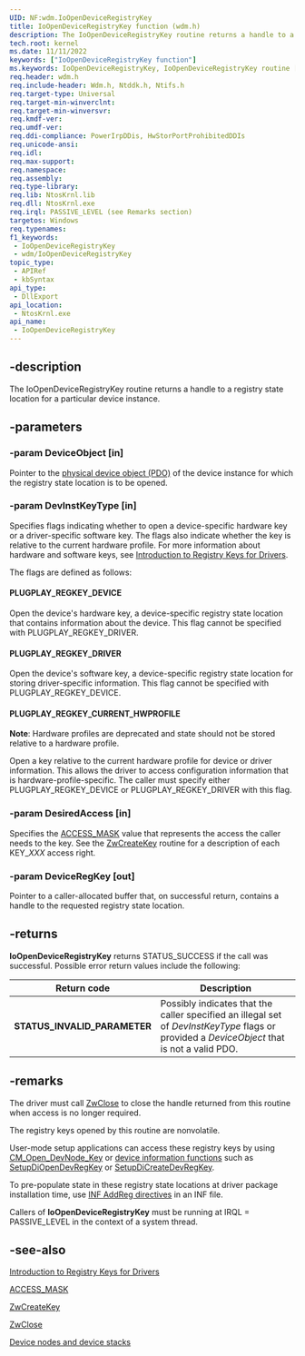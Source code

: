 ```yaml
---
UID: NF:wdm.IoOpenDeviceRegistryKey
title: IoOpenDeviceRegistryKey function (wdm.h)
description: The IoOpenDeviceRegistryKey routine returns a handle to a registry state location for a particular device instance.
tech.root: kernel
ms.date: 11/11/2022
keywords: ["IoOpenDeviceRegistryKey function"]
ms.keywords: IoOpenDeviceRegistryKey, IoOpenDeviceRegistryKey routine [Kernel-Mode Driver Architecture], k104_7b6ab819-56e3-4d4a-956a-51e4a83300f0.xml, kernel.ioopendeviceregistrykey, wdm/IoOpenDeviceRegistryKey
req.header: wdm.h
req.include-header: Wdm.h, Ntddk.h, Ntifs.h
req.target-type: Universal
req.target-min-winverclnt:
req.target-min-winversvr: 
req.kmdf-ver: 
req.umdf-ver: 
req.ddi-compliance: PowerIrpDDis, HwStorPortProhibitedDDIs
req.unicode-ansi: 
req.idl: 
req.max-support: 
req.namespace: 
req.assembly: 
req.type-library: 
req.lib: NtosKrnl.lib
req.dll: NtosKrnl.exe
req.irql: PASSIVE_LEVEL (see Remarks section)
targetos: Windows
req.typenames: 
f1_keywords:
 - IoOpenDeviceRegistryKey
 - wdm/IoOpenDeviceRegistryKey
topic_type:
 - APIRef
 - kbSyntax
api_type:
 - DllExport
api_location:
 - NtosKrnl.exe
api_name:
 - IoOpenDeviceRegistryKey
---
```


## -description

The IoOpenDeviceRegistryKey routine returns a handle to a registry state location for a particular device instance.

## -parameters

### -param DeviceObject [in]

Pointer to the [physical device object (PDO)](/windows-hardware/drivers/kernel/when-are-wdm-device-objects-created-) of the device instance for which the registry state location is to be opened.

### -param DevInstKeyType [in]

Specifies flags indicating whether to open a device-specific hardware key or a driver-specific software key. The flags also indicate whether the key is relative to the current hardware profile. For more information about hardware and software keys, see  [Introduction to Registry Keys for Drivers](/windows-hardware/drivers/wdf/introduction-to-registry-keys-for-drivers).

The flags are defined as follows:

#### PLUGPLAY_REGKEY_DEVICE

Open the device's hardware key, a device-specific registry state location that contains information about the device. This flag cannot be specified with PLUGPLAY_REGKEY_DRIVER.

#### PLUGPLAY_REGKEY_DRIVER

Open the device's software key, a device-specific registry state location for storing driver-specific information. This flag cannot be specified with PLUGPLAY_REGKEY_DEVICE.

#### PLUGPLAY_REGKEY_CURRENT_HWPROFILE

**Note**: Hardware profiles are deprecated and state should not be stored relative to a hardware profile.

Open a key relative to the current hardware profile for device or driver information. This allows the driver to access configuration information that is hardware-profile-specific. The caller must specify either PLUGPLAY_REGKEY_DEVICE or PLUGPLAY_REGKEY_DRIVER with this flag.

### -param DesiredAccess [in]

Specifies the [ACCESS_MASK](/windows-hardware/drivers/kernel/access-mask) value that represents the access the caller needs to the key. See the [ZwCreateKey](./nf-wdm-zwcreatekey.md) routine for a description of each KEY_*XXX* access right.

### -param DeviceRegKey [out]

Pointer to a caller-allocated buffer that, on successful return, contains a handle to the requested registry state location.

## -returns

**IoOpenDeviceRegistryKey** returns STATUS_SUCCESS if the call was successful. Possible error return values include the following:

| Return code | Description |
|---|---|
| **STATUS_INVALID_PARAMETER** | Possibly indicates that the caller specified an illegal set of *DevInstKeyType* flags or provided a *DeviceObject* that is not a valid PDO. |

## -remarks

The driver must call [ZwClose](./nf-wdm-zwclose.md) to close the handle returned from this routine when access is no longer required.

The registry keys opened by this routine are nonvolatile.

User-mode setup applications can access these registry keys by using [CM_Open_DevNode_Key](/windows/win32/api/cfgmgr32/nf-cfgmgr32-cm_open_devnode_key) or [device information functions](/windows-hardware/drivers/install/using-device-installation-functions#device-information-functions) such as [SetupDiOpenDevRegKey](/windows/win32/api/setupapi/nf-setupapi-setupdiopendevregkey) or [SetupDiCreateDevRegKey](/windows/win32/api/setupapi/nf-setupapi-setupdicreatedevregkeya).

To pre-populate state in these registry state locations at driver package installation time, use [INF AddReg directives](/windows-hardware/drivers/install/inf-addreg-directive) in an INF file.

Callers of **IoOpenDeviceRegistryKey** must be running at IRQL = PASSIVE_LEVEL in the context of a system thread.

## -see-also

[Introduction to Registry Keys for Drivers](/windows-hardware/drivers/wdf/introduction-to-registry-keys-for-drivers)

[ACCESS_MASK](/windows-hardware/drivers/kernel/access-mask)

[ZwCreateKey](./nf-wdm-zwcreatekey.md)

[ZwClose](./nf-wdm-zwclose.md)

[Device nodes and device stacks](/windows-hardware/drivers/gettingstarted/device-nodes-and-device-stacks)
